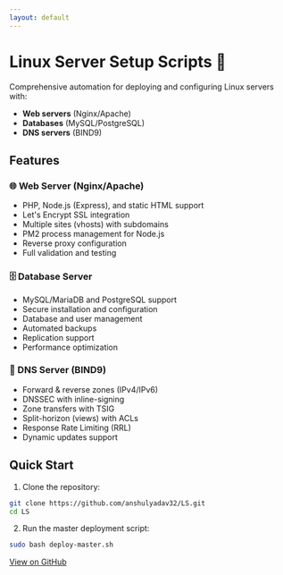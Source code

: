 ```yaml
---
layout: default
---
```


# Linux Server Setup Scripts 🚀

Comprehensive automation for deploying and configuring Linux servers with:

- **Web servers** (Nginx/Apache)
- **Databases** (MySQL/PostgreSQL)
- **DNS servers** (BIND9)

## Features

### 🌐 Web Server (Nginx/Apache)
- PHP, Node.js (Express), and static HTML support
- Let's Encrypt SSL integration
- Multiple sites (vhosts) with subdomains
- PM2 process management for Node.js
- Reverse proxy configuration
- Full validation and testing

### 🗄️ Database Server
- MySQL/MariaDB and PostgreSQL support
- Secure installation and configuration
- Database and user management
- Automated backups
- Replication support
- Performance optimization

### 🔀 DNS Server (BIND9)
- Forward & reverse zones (IPv4/IPv6)
- DNSSEC with inline-signing
- Zone transfers with TSIG
- Split-horizon (views) with ACLs
- Response Rate Limiting (RRL)
- Dynamic updates support

## Quick Start

1. Clone the repository:
```bash
git clone https://github.com/anshulyadav32/LS.git
cd LS
```

2. Run the master deployment script:
```bash
sudo bash deploy-master.sh
```

[View on GitHub](https://github.com/anshulyadav32/LS)